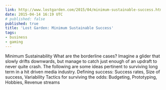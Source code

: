 ```yaml
---
link: http://www.lostgarden.com/2015/04/minimum-sustainable-success.html?m=1
date: 2015-04-14 16:19 UTC
# published: false
published: true
title: 'Lost Garden: Minimum Sustainable Success'
tags:
- business
- gaming
---
```


Minimum Sustainability What are the borderline cases? Imagine a glider that slowly drifts downwards, but manage to catch just enough of an updraft to never quite crash.  The following are some ideas pertinent to surviving long term in a hit driven media industry. Defining success: Success rates, Size of success, Variability Tactics for surviving the odds: Budgeting, Prototyping, Hobbies, Revenue streams
